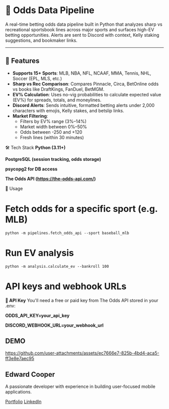 # 🧠 Odds Data Pipeline

A real-time betting odds data pipeline built in Python that analyzes sharp vs recreational sportsbook lines across major sports and surfaces high-EV betting opportunities. Alerts are sent to Discord with context, Kelly staking suggestions, and bookmaker links.

---

## 🚀 Features

- **Supports 15+ Sports**: MLB, NBA, NFL, NCAAF, MMA, Tennis, NHL, Soccer (EPL, MLS, etc.)
- **Sharp vs Rec Comparison**: Compares Pinnacle, Circa, BetOnline odds vs books like DraftKings, FanDuel, BetMGM.
- **EV% Calculation**: Uses no-vig probabilities to calculate expected value (EV%) for spreads, totals, and moneylines.
- **Discord Alerts**: Sends intuitive, formatted betting alerts under 2,000 characters with emojis, Kelly stakes, and betslip links.
- **Market Filtering**:
  - Filters by EV% range (3%–14%)
  - Market width between 0%–50%
  - Odds between -250 and +120
  - Fresh lines (within 30 minutes)


 🛠️ Tech Stack
**Python (3.11+)**

**PostgreSQL (session tracking, odds storage)**

**psycopg2 for DB access**

**The Odds API (https://the-odds-api.com/)**

🧰 Usage
# Fetch odds for a specific sport (e.g. MLB)
```
python -m pipelines.fetch_odds_api --sport baseball_mlb
```
# Run EV analysis
```
python -m analysis.calculate_ev --bankroll 100
```
# API keys and webhook URLs
**🔐 API Key**
You'll need a free or paid key from The Odds API stored in your .env:

**ODDS_API_KEY=your_api_key**

**DISCORD_WEBHOOK_URL=your_webhook_url**


## DEMO

https://github.com/user-attachments/assets/ec7666e7-825b-4bd4-aca5-ff3e8e7aec95

## Edward Cooper
A passionate developer with experience in building user-focused mobile applications.

[Portfolio](https://edwardcoopers-portfolio.netlify.app/)
[LinkedIn](https://www.linkedin.com/in/edwardcooperii/)

